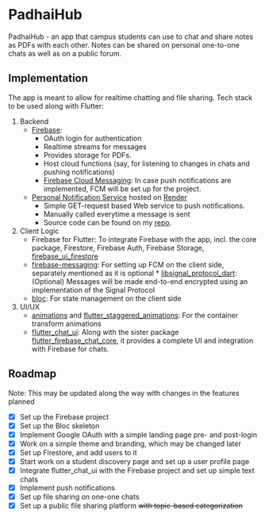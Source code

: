 # PadhaiHub

PadhaiHub - an app that campus students can use to chat and share notes as PDFs with each other.
Notes can be shared on personal one-to-one chats as well as on a public forum.

## Implementation

The app is meant to allow for realtime chatting and file sharing.
Tech stack to be used along with Flutter:
1. Backend
   * [Firebase](https://firebase.google.com):
     * OAuth login for authentication
     * Realtime streams for messages
     * Provides storage for PDFs.
     * Host cloud functions (say, for listening to changes in chats and pushing notifications)
     * [Firebase Cloud Messaging](https://firebase.google.com/docs/cloud-messaging): In case push notifications are implemented, FCM will be set up for the project.
   * [Personal Notification Service](https://padhaihub-service.onrender.com) hosted on [Render](https://render.com)
     * Simple GET-request based Web service to push notifications.
     * Manually called everytime a message is sent
     * Source code can be found on my [repo](https://github.com/RedMiner2005/padhaihub-service).
2. Client Logic
   * Firebase for Flutter: To integrate Firebase with the app, incl. the core package, Firestore, Firebase Auth, Firebase Storage, [firebase_ui_firestore](https://pub.dev/packages/firebase_ui_firestore) 
   * [firebase-messaging](https://pub.dev/packages/firebase_messaging): For setting up FCM on the client side, separately mentioned as it is optional * [libsignal_protocol_dart](https://pub.dev/packages/libsignal_protocol_dart): (Optional) Messages will be made end-to-end encrypted using an implementation of the Signal Protocol
   * [bloc](https://bloclibrary.dev/): For state management on the client side
3. UI/UX
   * [animations](https://pub.dev/packages/animations) and [flutter_staggered_animations](https://pub.dev/packages/flutter_staggered_animations): For the container transform animations
   * [flutter_chat_ui](https://pub.dev/packages/flutter_chat_ui/): Along with the sister package [flutter_firebase_chat_core](https://pub.dev/packages/flutter_firebase_chat_core), it provides a complete UI and integration with Firebase for chats.

## Roadmap
Note: This may be updated along the way with changes in the features planned
- [x] Set up the Firebase project
- [x] Set up the Bloc skeleton
- [x] Implement Google OAuth with a simple landing page pre- and post-login
- [x] Work on a simple theme and branding, which may be changed later
- [x] Set up Firestore, and add users to it
- [x] Start work on a student discovery page and set up a user profile page
- [x] Integrate flutter_chat_ui with the Firebase project and set up simple text chats
- [x] Implement push notifications
- [x] Set up file sharing on one-one chats
- [x] Set up a public file sharing platform ~~with topic-based categorization~~